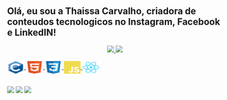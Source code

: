 ## Olá, eu sou a Thaissa Carvalho, criadora de conteudos tecnologicos no Instagram, Facebook e LinkedIN!
<div align="center">
  <a href="https://github.com/thaissacarvalho">
  <img height="180em" src="https://github-readme-stats.vercel.app/api?username=thaissacarvalho&show_icons=true&theme=dracula&include_all_commits=true&count_private=true"/>
  <img height="180em" src="https://github-readme-stats.vercel.app/api/top-langs/?username=thaissacarvalho&layout=compact&langs_count=7&theme=dracula"/>
</div>
<div style="display: inline_block"><br>
  <img align="center" alt="Thai-C" height="30" width="40" src="https://raw.githubusercontent.com/devicons/devicon/master/icons/c/c-original.svg">
  <img align="center" alt="Thai-HTML" height="30" width="40" src="https://raw.githubusercontent.com/devicons/devicon/master/icons/html5/html5-original.svg">
  <img align="center" alt="Thai-CSS" height="30" width="40" src="https://raw.githubusercontent.com/devicons/devicon/master/icons/css3/css3-original.svg">
  <img align="center" alt="Thai-Js" height="30" width="40" src="https://raw.githubusercontent.com/devicons/devicon/master/icons/javascript/javascript-plain.svg">
  <img align="center" alt="Thai-React" height="30" width="40" src="https://raw.githubusercontent.com/devicons/devicon/master/icons/react/react-original.svg">
</div>
  
  ##
 
<div> 
  <a href="https://www.instagram.com/tech.thai/" target="_blank"><img src="https://img.shields.io/badge/-Instagram-%23E4405F?style=for-the-badge&logo=instagram&logoColor=white" target="_blank"></a>
  <a href = "mailto:thaissa.dos2003@outlook.com"><img src="https://img.shields.io/badge/-Gmail-%23333?style=for-the-badge&logo=gmail&logoColor=white" target="_blank"></a>
  <a href="https://www.linkedin.com/in/thaissa-carvalho-a7b70119b/" target="_blank"><img src="https://img.shields.io/badge/-LinkedIn-%230077B5?style=for-the-badge&logo=linkedin&logoColor=white" target="_blank"></a> 
</div>
